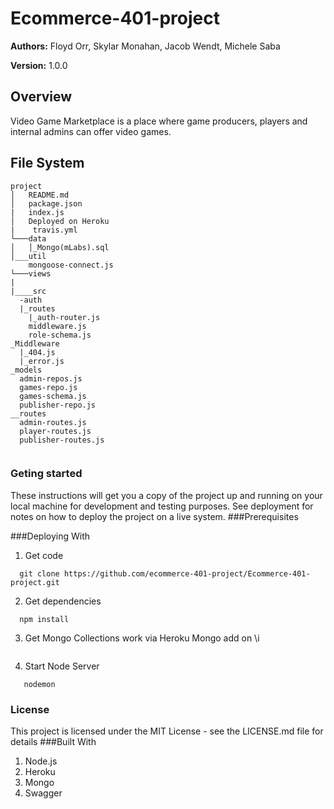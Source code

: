 # Ecommerce-401-project
<!-- https://videogame-marketplace.herokuapp.com/api/-->

**Authors:** Floyd Orr, Skylar Monahan, Jacob Wendt, Michele Saba

**Version:** 1.0.0

## Overview
Video Game Marketplace is a place where game producers, players and internal admins can offer video games.


## File System
```
project
│   README.md
│   package.json
|   index.js    
│   Deployed on Heroku 
|    travis.yml
└───data
│   │_Mongo(mLabs).sql 
│___util
    mongoose-connect.js   
└───views
|
|____src  
  -auth
  |_routes
    |_auth-router.js
    middleware.js
    role-schema.js
_Middleware
  |_404.js
  |_error.js
_models
  admin-repos.js
  games-repo.js
  games-schema.js
  publisher-repo.js 
__routes
  admin-routes.js
  player-routes.js
  publisher-routes.js


```
### Geting started
These instructions will get you a copy of the project up and running on your local machine for development and testing purposes. See deployment for notes on how to deploy the project on a live system.
###Prerequisites

###Deploying With 
1. Get code
 ```
   git clone https://github.com/ecommerce-401-project/Ecommerce-401-project.git
   ```
2. Get dependencies
 ```
   npm install
   ```
3. Get Mongo Collections work via Heroku Mongo add on 
   \i 
   ``` 
4. Start Node Server
```
   nodemon
   ``` 
### License
This project is licensed under the MIT License - see the LICENSE.md file for details
###Built With
1. Node.js
2. Heroku
3. Mongo
4. Swagger



